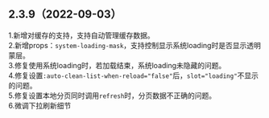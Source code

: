 ## 2.3.9（2022-09-03）
1.新增对缓存的支持，支持自动管理缓存数据。  
2.新增props：`system-loading-mask`，支持控制显示系统loading时是否显示透明蒙层。  
3.修复使用系统loading时，若加载结束，系统loading未隐藏的问题。  
4.修复设置`:auto-clean-list-when-reload="false"`后，`slot="loading"`不显示的问题。  
5.修复设置本地分页同时调用`refresh`时，分页数据不正确的问题。  
6.微调下拉刷新细节
